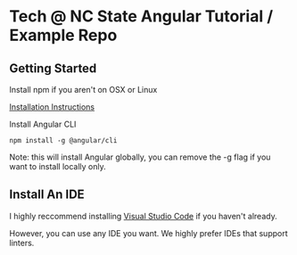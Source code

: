 # Tech @ NC State Angular Tutorial / Example Repo




## Getting Started

Install npm if you aren't on OSX or Linux

[Installation Instructions](https://www.guru99.com/download-install-node-js.html)

Install Angular CLI

`npm install -g @angular/cli`

Note: this will install Angular globally, you can remove the -g flag if you want to install locally only.


## Install An IDE

I highly reccommend installing [Visual Studio Code](https://code.visualstudio.com/) if you haven't already.

However, you can use any IDE you want. We highly prefer IDEs that support linters.



